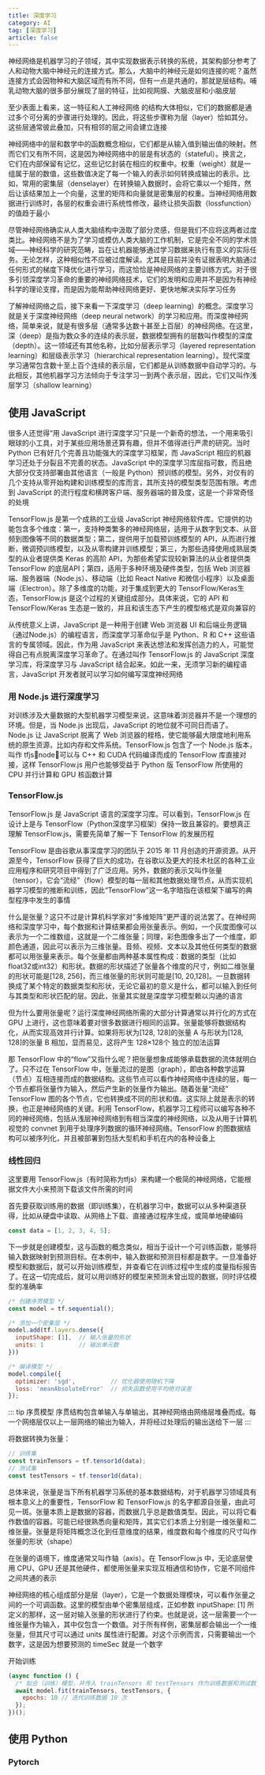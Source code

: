 ```yaml
---
title: 深度学习
category: AI
tag: [深度学习]
article: false
---
```


神经网络是机器学习的子领域，其中实现数据表示转换的系统，其架构部分参考了人和动物大脑中神经元的连接方式。那么，大脑中的神经元是如何连接的呢？虽然连接方式会因物种和大脑区域而有所不同，但有一点是共通的，那就是层结构。哺乳动物大脑的很多部分展现了层的特征，比如视网膜、大脑皮层和小脑皮层

至少表面上看来，这一特征和人工神经网络 的结构大体相似，它们的数据都是通过多个可分离的步骤进行处理的。因此，将这些步骤称为层（layer）恰如其分。这些层通常彼此叠加，只有相邻的层之间会建立连接

神经网络中的层和数学中的函数概念相似，它们都是从输入值到输出值的映射。然而它们又有所不同，这是因为神经网络中的层是有状态的（stateful）。换言之，它们在内部保留有记忆，这些记忆封装在相应的权重中。权重（weight）就是一组属于层的数值，这些数值决定了每一个输入的表示如何转换成输出的表示。比如，常用的密集层（denselayer）在转换输入数据时，会将它乘以一个矩阵，然后让该结果加上一个向量，这里的矩阵和向量就是密集层的权重。当神经网络用数据进行训练时，各层的权重会进行系统性修改，最终让损失函数（lossfunction）的值趋于最小

尽管神经网络确实从人类大脑结构中汲取了部分灵感，但是我们不应将这两者过度类比。神经网络不是为了学习或模仿人类大脑的工作机制，它是完全不同的学术领域——神经科学的研究范畴，旨在让机器能够通过学习数据来执行有意义的实际任务。无论怎样，这种相似性不应被过度解读。尤其是目前并没有证据表明大脑通过任何形式的梯度下降优化进行学习，而这恰恰是神经网络的主要训练方式。对于很多引领深度学习革命的重要的神经网络技术，它们的发明和应用并不是因为有神经科学的理论支撑，而是因为能帮助神经网络更好、更快地解决实际学习任务

了解神经网络之后，接下来看一下深度学习（deep learning）的概念。深度学习就是关于深度神经网络（deep neural network）的学习和应用。而深度神经网络，简单来说，就是有很多层（通常多达数十甚至上百层）的神经网络。在这里，深（deep）是指为数众多的连续的表示层，数据模型拥有的层数叫作模型的深度（depth）。这一领域还有其他名称，比如分层表示学习（layered representation learning）和层级表示学习（hierarchical representation learning）。现代深度学习通常包含数十至上百个连续的表示层，它们都是从训练数据中自动学习的。与此相反，其他机器学习方法倾向于专注学习一到两个表示层，因此，它们又叫作浅层学习（shallow learning）

## 使用 JavaScript

很多人还觉得“用 JavaScript 进行深度学习”只是一个新奇的想法，一个用来吸引眼球的小工具，对于某些应用场景还算有趣，但并不值得进行严肃的研究。当时 Python 已有好几个完善且功能强大的深度学习框架，而 JavaScript 相应的机器学习还处于分裂且不完善的状态。JavaScript 中的深度学习库屈指可数，而且绝大部分仅支持部署由其他语言（一般是 Python）预训练的模型。另外，对仅有的几个支持从零开始构建和训练模型的库而言，其所支持的模型类型范围有限。考虑到 JavaScript 的流行程度和横跨客户端、服务器端的普及度，这是一个非常奇怪的处境

TensorFlow.js 是第一个成熟的工业级 JavaScript 神经网络软件库。它提供的功能包含多个维度：第一，支持种类繁多的神经网络层，适用于从数字到文本、从音频到图像等不同的数据类型；第二，提供用于加载预训练模型的 API，从而进行推断，微调预训练模型，以及从零构建并训练模型；第三，为那些选择使用成熟层类型的从业者提供类 Keras 的高阶 API，为那些希望实现较新算法的从业者提供类 TensorFlow 的底层API；第四，适用于多种环境及硬件类型，包括 Web 浏览器端、服务器端（Node.js）、移动端（比如 React Native 和微信小程序）以及桌面端（Electron）。除了多维度的功能，对于集成到更大的 TensorFlow/Keras生态，TensorFlow.js 是这个过程的关键组成部分。具体来说，它的 API 和 TensorFlow/Keras 生态是一致的，并且和该生态下产生的模型格式是双向兼容的

从传统意义上讲，JavaScript 是一种用于创建 Web 浏览器 UI 和后端业务逻辑（通过Node.js）的编程语言，而深度学习革命似乎是 Python、R 和 C++ 这些语言的专属领域。因此，作为用 JavaScript 来表达想法和发挥创造力的人，可能觉得自己有点脱离深度学习革命了。在通过叫作 TensorFlow.js 的 JavaScript 深度学习库，将深度学习与 JavaScript 结合起来。如此一来，无须学习新的编程语言，JavaScript 开发者就可以学习如何编写深度神经网络

<!-- todo -->

### 用 Node.js 进行深度学习

对训练涉及大量数据的大型机器学习模型来说，这意味着浏览器并不是一个理想的环境。但是，当 Node.js 出现后，JavaScript 的地位就不可同日而语了。Node.js 让 JavaScript 脱离了 Web 浏览器的桎梏，使它能够最大限度地利用系统的原生资源，比如内存和文件系统。TensorFlow.js 包含了一个 Node.js 版本，叫作 tfjsnode，可以与 C++ 和 CUDA 代码编译而成的 TensorFlow 库直接对接，这样 TensorFlow.js 用户也能够受益于 Python 版 TensorFlow 所使用的 CPU 并行计算和 GPU 核函数计算

### TensorFlow.js

TensorFlow.js 是 JavaScript 语言的深度学习库。可以看到，TensorFlow.js 在设计上是与 TensorFlow（Python深度学习框架）保持一致且兼容的。要想真正理解 TensorFlow.js，需要先简单了解一下 TensorFlow 的发展历程

TensorFlow 是由谷歌从事深度学习的团队于 2015 年 11 月创造的开源资源。从开源至今，TensorFlow 获得了巨大的成功，在谷歌以及更大的技术社区的各种工业应用程序和研究项目中得到了广泛应用。另外，数据的表示又叫作张量（tensor），它会“流经”（flow）模型的每一层和其他数据处理节点，从而实现机器学习模型的推断和训练，因此“TensorFlow”这一名字暗指在该框架下编写的典型程序中发生的事情

什么是张量？这只不过是计算机科学家对“多维矩阵”更严谨的说法罢了。在神经网络和深度学习中，每个数据和计算结果都会用张量表示。例如，一个灰度图像可以表示为一个二维数组，这就是一个二维张量；同理，彩色图像多出了一个维度，即颜色通道，因此可以表示为三维张量。音频、视频、文本以及其他任何类型的数据都可以用张量来表示。每个张量都由两种基本属性构成：数据的类型（比如float32或int32）和形状。数据的形状描述了张量各个维度的尺寸，例如二维张量的形状可能是[128, 256]，而三维张量的形状则可能是[10, 20,128]。一旦数据转换成了某个特定的数据类型和形状，无论它最初的意义是什么，都可以输入到任何与其类型和形状匹配的层。因此，张量其实就是深度学习模型赖以沟通的语言

但为什么要用张量呢？运行深度神经网络所需的大部分计算通常以并行化的方式在 GPU 上进行，这也意味着要对很多数据进行相同的运算。张量能够将数据结构化，从而实现高效并行计算。如果将形状为[128, 128]的张量 A 与形状为[128, 128]的张量 B 相加，显而易见，这将产生 128×128个 独立的加法运算

那 TensorFlow 中的“flow”又指什么呢？把张量想象成能够承载数据的流体就明白了。只不过在 TensorFlow 中，张量流过的是图（graph），即由各种数学运算（节点）互相连接而成的数据结构。这些节点可以看作神经网络中连续的层，每一个节点都将张量作为输入，然后产生新的张量作为输出。随着张量“流经” TensorFlow 图的各个节点，它也转换成不同的形状和值。这实际上就是表示的转换，也正是神经网络的关键。利用 TensorFlow，机器学习工程师可以编写各种不同的神经网络，包括从浅层神经网络到有相当深度的神经网络，以及从用于计算机视觉的 convnet 到用于处理序列数据的循环神经网络。TensorFlow 的图数据结构可以被序列化，并且被部署到包括大型机和手机在内的各种设备上

### 线性回归

这里要用 TensorFlow.js（有时简称为tfjs）来构建一个极简的神经网络，它能根据文件大小来预测下载该文件所需的时间

首先要获取训练用的数据（即训练集），在机器学习中，数据可以从多种渠道获得，比如从硬盘中读取、从网络上下载、直接通过程序生成，或简单地硬编码

```js
const data = [1, 2, 3, 4, 5];
```

下一步就是创建模型，这与函数的概念类似，相当于设计一个可训练函数，能够将输入数据映射到预测目标。在本例中，输入数据和预测目标都是数字。一旦准备好模型和数据后，就可以开始训练模型，并查看它在训练过程中生成的度量指标报告了。在这一切完成后，就可以用训练好的模型来预测未曾出现的数据，同时评估模型的准确率

```js
/* 创建序贯模型 */
const model = tf.sequential();

/* 添加一个密集层 */
model.add(tf.layers.dense({
  inputShape: [1],  // 输入张量的形状
  units: 1          // 输出单元数
}))

/* 编译模型 */
model.compile({ 
  optimizer: 'sgd',          // 优化器使用随机下降
  loss: 'meanAbsoluteError'  // 损失函数使用平均绝对误差
});
```

::: tip 序贯模型
序贯结构包含单输入与单输出，其神经网络由网络层堆叠而成。每一个网络层仅以上一层网络的输出为输入，并将经过处理后的输出送给下一层
:::

将数据转换为张量：

```js
// 训练集
const trainTensors = tf.tensor1d(data);
// 测试集
const testTensors = tf.tensor1d(data);
```

总体来说，张量是当下所有机器学习系统的基本数据结构，对于机器学习领域具有根本意义上的重要性，TensorFlow 和 TensorFlow.js 的名字都源自张量，由此可见一斑。张量本质上是数据的容器，而数据几乎总是数值类型。因此，可以将它看作数值的容器。可能已经很熟悉向量和矩阵，其实它们本质上分别是一维张量和二维张量。张量是将矩阵概念泛化到任意维度的结果，维度数和每个维度的尺寸叫作张量的形状（shape）

在张量的语境下，维度通常又叫作轴（axis）。在 TensorFlow.js 中，无论底层使用 CPU、GPU 还是其他硬件，都使用张量来实现互相通信和协作，它是不同组件之间共通的表示

神经网络的核心组成部分是层（layer），它是一个数据处理模块，可以看作张量之间的一个可调函数。这里的模型由单个密集层组成，正如参数 inputShape: [1] 所定义的那样，这一层对输入张量的形状进行了约束。也就是说，这一层需要一个一维张量作为输入，其中仅包含一个数值。对于所有样例，密集层都会输出一个一维张量，但其尺寸可以通过 units 属性进行配置。对这个示例而言，只需要输出一个数字，这是因为想要预测的 timeSec 就是一个数字

开始训练

```js
(async function () {
  /* 拟合（训练）模型，并传入 trainTensors 和 testTensors 作为训练数据和测试数据 */
  await model.fit(trainTensors, testTensors, {
    epochs: 10 // 迭代训练数据 10 次
  });
})();
```

## 使用 Python

### Pytorch
